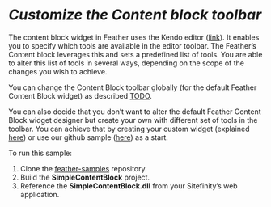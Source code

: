 *Customize the Content block toolbar*
=====================================

The content block widget in Feather uses the Kendo editor
([link](http://demos.telerik.com/kendo-ui/editor/index)). It enables you
to specify which tools are available in the editor toolbar. The
Feather’s Content block leverages this and sets a predefined list of
tools. You are able to alter this list of tools in several ways,
depending on the scope of the changes you wish to achieve.

You can change the Content Block toolbar globally (for the default
Feather Content Block widget) as described [TODO]().

You can also decide that you don’t want to alter the default Feather
Content Block widget designer but create your own with different set of
tools in the toolbar. You can achieve that by creating your custom
widget (explained
[here](http://docs.sitefinity.com/feather-create-widgets)) or use our
github sample
([here](https://github.com/Sitefinity/feather-samples/tree/master/SimpleContentBlock))
as a start.

To run this sample:

1. Clone the [feather-samples](https://github.com/Sitefinity/feather-samples) repository.
4. Build the **SimpleContentBlock** project. 
5. Reference the **SimpleContentBlock.dll** from your Sitefinity’s web application.
